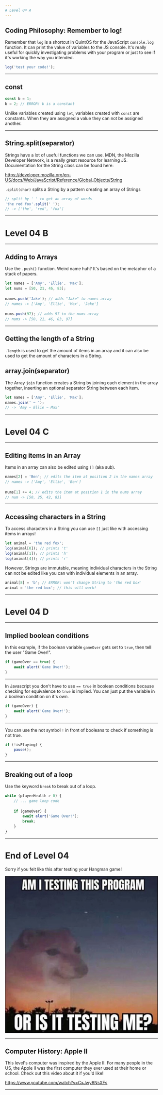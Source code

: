 ```yaml
---
# Level 04 A
---
```


## Coding Philosophy: Remember to log!

Remember that `log` is a shortcut in QuintOS for the JavaScript `console.log` function. It can print the value of variables to the JS console. It's really useful for quickly investigating problems with your program or just to see if it's working the way you intended.

```js
log('test your code!');
```

---

## const

```js
const b = 1;
b = 2; // ERROR! b is a constant
```

Unlike variables created using `let`, variables created with `const` are constants. When they are assigned a value they can not be assigned another.

---

## String.split(separator)

Strings have a lot of useful functions we can use. MDN, the Mozilla Developer Network, is a really great resource for learning JS. Documentation for the String class can be found here:

<https://developer.mozilla.org/en-US/docs/Web/JavaScript/Reference/Global_Objects/String>

`.split(char)` splits a String by a pattern creating an array of Strings

```js
// split by ' ' to get an array of words
'the red fox'.split(' ');
// -> ['the', 'red', 'fox']
```

---

# Level 04 B

---

## Adding to Arrays

Use the `.push()` function. Weird name huh? It's based on the metaphor of a stack of papers.

```js
let names = ['Amy', 'Ellie', 'Max'];
let nums = [50, 21, 46, 83];

names.push('Jake'); // adds "Jake" to names array
// names -> ['Amy', 'Ellie', 'Max', 'Jake']

nums.push(97); // adds 97 to the nums array
// nums -> [50, 21, 46, 83, 97]
```

---

## Getting the length of a String

`.length` is used to get the amount of items in an array and it can also be used to get the amount of characters in a String.

## array.join(separator)

The Array `join` function creates a String by joining each element in the array together, inserting an optional separator String between each item.

```js
let names = ['Amy', 'Ellie', 'Max'];
names.join(' ~ ');
// -> 'Amy ~ Ellie ~ Max'
```

---

# Level 04 C

---

## Editing items in an Array

Items in an array can also be edited using `[]` (aka sub).

```js
names[2] = 'Ben'; // edits the item at position 2 in the names array
// names -> ['Amy', 'Ellie', 'Ben']

nums[1] += 4; // edits the item at position 1 in the nums array
// num -> [50, 25, 42, 83]
```

---

## Accessing characters in a String

To access characters in a String you can use `[]` just like with accessing items in arrays!

```js
let animal = 'the red fox';
log(animal[0]); // prints 't'
log(animal[1]); // prints 'h'
log(animal[4]); // prints 'r'
```

However, Strings are immutable, meaning individual characters in the String can not be edited like you can with individual elements in an array.

```js
animal[8] = 'b'; // ERROR: won't change String to 'the red box'
animal = 'the red box'; // this will work!
```

---

# Level 04 D

---

## Implied boolean conditions

In this example, if the boolean variable `gameOver` gets set to `true`, then tell the user "Game Over!".

```js
if (gameOver == true) {
	await alert('Game Over!');
}
```

---

In Javascript you don't have to use `== true` in boolean conditions because checking for equivalence to `true` is implied. You can just put the variable in a boolean condition on it's own.

```js
if (gameOver) {
	await alert('Game Over!');
}
```

---

You can use the not symbol `!` in front of booleans to check if something is not true.

```js
if (!isPlaying) {
	pause();
}
```

---

## Breaking out of a loop

Use the keyword `break` to break out of a loop.

```js
while (playerHealth > 0) {
	// ... game loop code

	if (gameOver) {
		await alert('Game Over!');
		break;
	}
}
```

---

# End of Level 04

Sorry if you felt like this after testing your Hangman game!

![am i testing this program or is it testing me?](../src/memes/04_0.png)

---

## Computer History: Apple II

This level's computer was inspired by the Apple II. For many people in the US, the Apple II was the first computer they ever used at their home or school. Check out this video about it if you'd like!

https://www.youtube.com/watch?v=CxJwy8NsXFs

---
